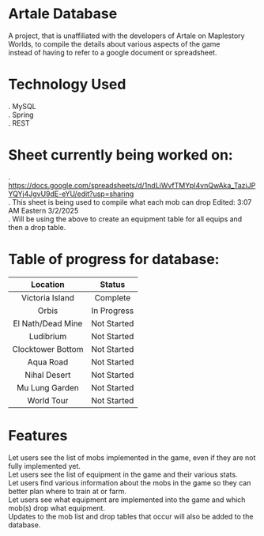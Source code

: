 # Artale Database 

A project, that is unaffiliated with the developers of Artale on Maplestory Worlds, to compile the details about various aspects of the game <br />
instead of having to refer to a google document or spreadsheet. 


# Technology Used 
. MySQL <br />
. Spring <br />
. REST <br />

# Sheet currently being worked on:
. https://docs.google.com/spreadsheets/d/1ndLiWvfTMYpI4vnQwAka_TaziJPYQYj4JgvU9dE-eYU/edit?usp=sharing <br />
. This sheet is being used to compile what each mob can drop Edited: 3:07 AM Eastern 3/2/2025<br />
. Will be using the above to create an equipment table for all equips and then a drop table. <br />

# Table of progress for database:
| Location | Status |
| :------: | :-----:|
| Victoria Island | Complete |
| Orbis | In Progress |
| El Nath/Dead Mine | Not Started |
| Ludibrium | Not Started |
| Clocktower Bottom | Not Started |
| Aqua Road | Not Started |
| Nihal Desert | Not Started |
| Mu Lung Garden | Not Started |
| World Tour | Not Started |

# Features
Let users see the list of mobs implemented in the game, even if they are not fully implemented yet. <br />
Let users see the list of equipment in the game and their various stats. <br />
Let users find various information about the mobs in the game so they can better plan where to train at or farm. <br />
Let users see what equipment are implemented into the game and which mob(s) drop what equipment. <br />
Updates to the mob list and drop tables that occur will also be added to the database. <br />

